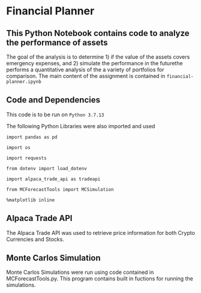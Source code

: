 # Financial Planner

## This Python Notebook contains code to analyze the performance of assets
The goal of the analysis is to determine 1) if the value of the assets covers emergency expenses, and 2) simulate the performance in the futurethe performs a quantitative analysis of the a variety of portfolios for comparison. The main content of the assignment is contained in `financial-planner.ipynb`

## Code and Dependencies
This code is to be run on 
`Python 3.7.13`

The following Python Libraries were also imported and used

`import pandas as pd`

`import os`

`import requests`

`from dotenv import load_dotenv`

`import alpaca_trade_api as tradeapi`

`from MCForecastTools import MCSimulation`

`%matplotlib inline`


## Alpaca Trade API
The Alpaca Trade API was used to retrieve price information for both Crypto Currencies and Stocks.

## Monte Carlos Simulation
Monte Carlos Simulations were run using code contained in MCForecastTools.py. This program contains built in fuctions for running the simulations.


